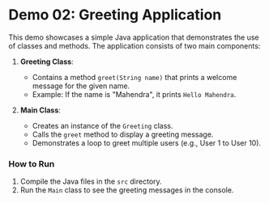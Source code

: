 # Demo 02: Greeting Application

This demo showcases a simple Java application that demonstrates the use of classes and methods. The application consists of two main components:

1. **Greeting Class**:
   - Contains a method `greet(String name)` that prints a welcome message for the given name.
   - Example: If the name is "Mahendra", it prints `Hello Mahendra`.

2. **Main Class**:
   - Creates an instance of the `Greeting` class.
   - Calls the `greet` method to display a greeting message.
   - Demonstrates a loop to greet multiple users (e.g., User 1 to User 10).

### How to Run
1. Compile the Java files in the `src` directory.
2. Run the `Main` class to see the greeting messages in the console.